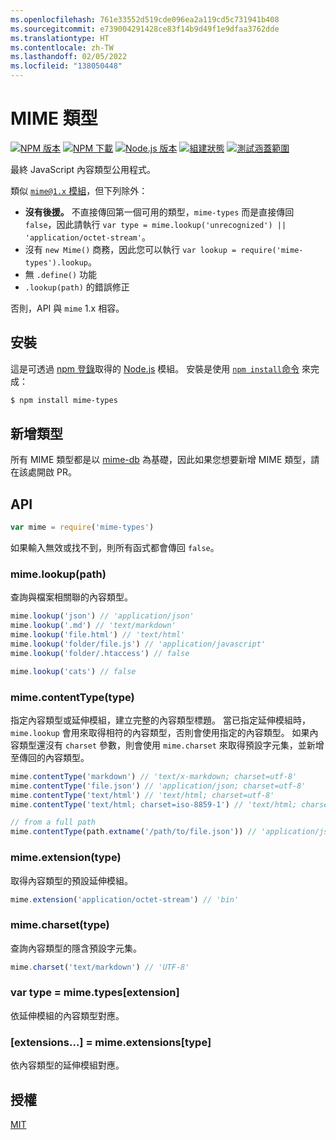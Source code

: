 ```yaml
---
ms.openlocfilehash: 761e33552d519cde096ea2a119cd5c731941b408
ms.sourcegitcommit: e739004291428ce83f14b9d49f1e9dfaa3762dde
ms.translationtype: HT
ms.contentlocale: zh-TW
ms.lasthandoff: 02/05/2022
ms.locfileid: "138050448"
---
```

# <a name="mime-types"></a>MIME 類型

[![NPM 版本][npm-version-image]][npm-url]
[![NPM 下載][npm-downloads-image]][npm-url]
[![Node.js 版本][node-version-image]][node-version-url]
[![組建狀態][ci-image]][ci-url]
[![測試涵蓋範圍][coveralls-image]][coveralls-url]

最終 JavaScript 內容類型公用程式。

類似 [ `mime@1.x` 模組](https://www.npmjs.com/package/mime)，但下列除外：

- __沒有後援。__ 不直接傳回第一個可用的類型，`mime-types` 而是直接傳回 `false`，因此請執行 `var type = mime.lookup('unrecognized') || 'application/octet-stream'`。
- 沒有 `new Mime()` 商務，因此您可以執行 `var lookup = require('mime-types').lookup`。
- 無 `.define()` 功能
- `.lookup(path)` 的錯誤修正

否則，API 與 `mime` 1.x 相容。

## <a name="install"></a>安裝

這是可透過 [npm 登錄](https://www.npmjs.com/)取得的 [Node.js](https://nodejs.org/en/) 模組。 安裝是使用 [`npm install`命令](https://docs.npmjs.com/getting-started/installing-npm-packages-locally) 來完成：

```sh
$ npm install mime-types
```

## <a name="adding-types"></a>新增類型

所有 MIME 類型都是以 [mime-db](https://www.npmjs.com/package/mime-db) 為基礎，因此如果您想要新增 MIME 類型，請在該處開啟 PR。

## <a name="api"></a>API

```js
var mime = require('mime-types')
```

如果輸入無效或找不到，則所有函式都會傳回 `false`。

### <a name="mimelookuppath"></a>mime.lookup(path)

查詢與檔案相關聯的內容類型。

```js
mime.lookup('json') // 'application/json'
mime.lookup('.md') // 'text/markdown'
mime.lookup('file.html') // 'text/html'
mime.lookup('folder/file.js') // 'application/javascript'
mime.lookup('folder/.htaccess') // false

mime.lookup('cats') // false
```

### <a name="mimecontenttypetype"></a>mime.contentType(type)

指定內容類型或延伸模組，建立完整的內容類型標題。
當已指定延伸模組時，`mime.lookup` 會用來取得相符的內容類型，否則會使用指定的內容類型。 如果內容類型還沒有 `charset` 參數，則會使用 `mime.charset` 來取得預設字元集，並新增至傳回的內容類型。

```js
mime.contentType('markdown') // 'text/x-markdown; charset=utf-8'
mime.contentType('file.json') // 'application/json; charset=utf-8'
mime.contentType('text/html') // 'text/html; charset=utf-8'
mime.contentType('text/html; charset=iso-8859-1') // 'text/html; charset=iso-8859-1'

// from a full path
mime.contentType(path.extname('/path/to/file.json')) // 'application/json; charset=utf-8'
```

### <a name="mimeextensiontype"></a>mime.extension(type)

取得內容類型的預設延伸模組。

```js
mime.extension('application/octet-stream') // 'bin'
```

### <a name="mimecharsettype"></a>mime.charset(type)

查詢內容類型的隱含預設字元集。

```js
mime.charset('text/markdown') // 'UTF-8'
```

### <a name="var-type--mimetypesextension"></a>var type = mime.types[extension]

依延伸模組的內容類型對應。

### <a name="extensions--mimeextensionstype"></a>[extensions...] = mime.extensions[type]

依內容類型的延伸模組對應。

## <a name="license"></a>授權

[MIT](LICENSE)

[ci-image]: https://badgen.net/github/checks/jshttp/mime-types/master?label=ci
[ci-url]: https://github.com/jshttp/mime-types/actions?query=workflow%3Aci
[coveralls-image]: https://badgen.net/coveralls/c/github/jshttp/mime-types/master
[coveralls-url]: https://coveralls.io/r/jshttp/mime-types?branch=master
[node-version-image]: https://badgen.net/npm/node/mime-types
[node-version-url]: https://nodejs.org/en/download
[npm-downloads-image]: https://badgen.net/npm/dm/mime-types
[npm-url]: https://npmjs.org/package/mime-types
[npm-version-image]: https://badgen.net/npm/v/mime-types
